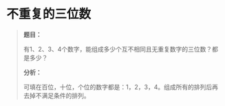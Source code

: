# 不重复的三位数

> **题目：**
>
> 有1、2、3、4个数字，能组成多少个互不相同且无重复数字的三位数？都是多少？
>
> **分析：**
>
> 可填在百位，十位，个位的数字都是：1，2，3，4。组成所有的排列后再去掉不满足条件的排列。
